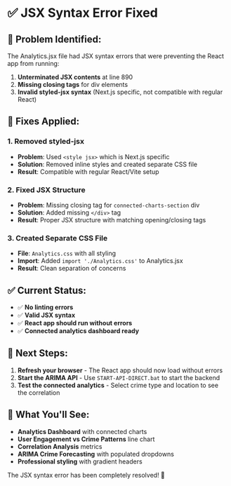 # ✅ JSX Syntax Error Fixed

## 🚨 **Problem Identified:**
The Analytics.jsx file had JSX syntax errors that were preventing the React app from running:

1. **Unterminated JSX contents** at line 890
2. **Missing closing tags** for div elements
3. **Invalid styled-jsx syntax** (Next.js specific, not compatible with regular React)

## 🔧 **Fixes Applied:**

### **1. Removed styled-jsx**
- **Problem**: Used `<style jsx>` which is Next.js specific
- **Solution**: Removed inline styles and created separate CSS file
- **Result**: Compatible with regular React/Vite setup

### **2. Fixed JSX Structure**
- **Problem**: Missing closing tag for `connected-charts-section` div
- **Solution**: Added missing `</div>` tag
- **Result**: Proper JSX structure with matching opening/closing tags

### **3. Created Separate CSS File**
- **File**: `Analytics.css` with all styling
- **Import**: Added `import './Analytics.css'` to Analytics.jsx
- **Result**: Clean separation of concerns

## ✅ **Current Status:**

- ✅ **No linting errors**
- ✅ **Valid JSX syntax**
- ✅ **React app should run without errors**
- ✅ **Connected analytics dashboard ready**

## 🚀 **Next Steps:**

1. **Refresh your browser** - The React app should now load without errors
2. **Start the ARIMA API** - Use `START-API-DIRECT.bat` to start the backend
3. **Test the connected analytics** - Select crime type and location to see the correlation

## 🎯 **What You'll See:**

- **Analytics Dashboard** with connected charts
- **User Engagement vs Crime Patterns** line chart
- **Correlation Analysis** metrics
- **ARIMA Crime Forecasting** with populated dropdowns
- **Professional styling** with gradient headers

The JSX syntax error has been completely resolved! 🎉
